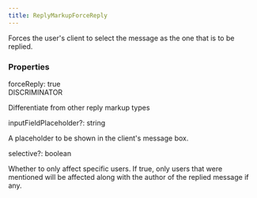 ```yaml
---
title: ReplyMarkupForceReply
---
```


Forces the user's client to select the message as the one that is to be replied.

### Properties

<div class="flex flex-col gap-3"><div><div class="flex gap-2"><div class="font-mono"><span class="font-bold">forceReply</span><span class="opacity-50">:</span> true</div><div class="flex items-center"><div class="bg-dbt px-1.5 rounded-md select-none text-fgt text-[10px]">DISCRIMINATOR</div></div></div><div class="pl-3"><div class="no-margin">

Differentiate from other reply markup types

</div></div></div><div><div class="flex gap-2"><div class="font-mono"><span class="font-bold">inputFieldPlaceholder</span><span class="opacity-50"><span title="Optional" class="cursor-help">?</span>:</span> <span>string</span></div></div><div class="pl-3"><div class="no-margin">

A placeholder to be shown in the client's message box.

</div></div></div><div><div class="flex gap-2"><div class="font-mono"><span class="font-bold">selective</span><span class="opacity-50"><span title="Optional" class="cursor-help">?</span>:</span> <span>boolean</span></div></div><div class="pl-3"><div class="no-margin">

Whether to only affect specific users. If true, only users that were mentioned will be affected along with the author of the replied message if any.

</div></div></div></div>

